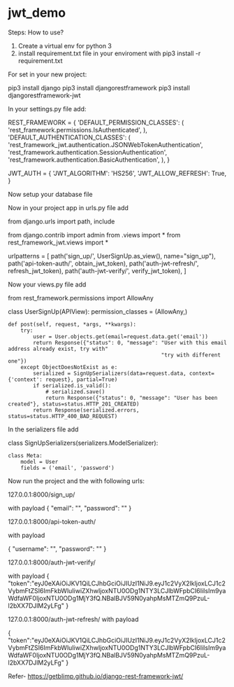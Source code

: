 # jwt_demo

Steps: How to use?

1. Create a virtual env for python 3
2. install requirement.txt file in your enviroment with pip3 install -r requirement.txt

For set in your new project:

pip3 install django
pip3 install djangorestframework
pip3 install djangorestframework-jwt

In your settings.py file add:

REST_FRAMEWORK = {
    'DEFAULT_PERMISSION_CLASSES': (
        'rest_framework.permissions.IsAuthenticated',
    ),
    'DEFAULT_AUTHENTICATION_CLASSES': (
        'rest_framework_jwt.authentication.JSONWebTokenAuthentication',
        'rest_framework.authentication.SessionAuthentication',
        'rest_framework.authentication.BasicAuthentication',
    ),
}

JWT_AUTH = {
    'JWT_ALGORITHM': 'HS256',
    'JWT_ALLOW_REFRESH': True,
}

Now setup your database file

Now in your project app in urls.py file add

from django.urls import path, include

from django.contrib import admin
from .views import *
from rest_framework_jwt.views import *


urlpatterns = [
    path('sign_up/', UserSignUp.as_view(), name="sign_up"),
    path('api-token-auth/', obtain_jwt_token),
    path('auth-jwt-refresh/', refresh_jwt_token),
    path('auth-jwt-verify/', verify_jwt_token),
]


Now your views.py file add

from rest_framework.permissions import AllowAny


class UserSignUp(APIView):
    permission_classes = (AllowAny,)

    def post(self, request, *args, **kwargs):
        try:
            user = User.objects.get(email=request.data.get('email'))
            return Response({"status": 0, "message": "User with this email address already exist, try with"
                                                     "try with different one"})
        except ObjectDoesNotExist as e:
            serialized = SignUpSerializers(data=request.data, context={'context': request}, partial=True)
            if serialized.is_valid():
                # serialized.save()
                return Response({"status": 0, "message": "User has been created"}, status=status.HTTP_201_CREATED)
            return Response(serialized.errors, status=status.HTTP_400_BAD_REQUEST)

In the serializers file add 

class SignUpSerializers(serializers.ModelSerializer):

    class Meta:
        model = User
        fields = ('email', 'password')


Now run the project and the with following urls:

127.0.0.1:8000/sign_up/

with payload
{
	"email": "",
	"password": ""
}

127.0.0.1:8000/api-token-auth/

with payload

{
	"username": "",
	"password": ""
}


127.0.0.1:8000/auth-jwt-verify/

with payload
{
	"token":"eyJ0eXAiOiJKV1QiLCJhbGciOiJIUzI1NiJ9.eyJ1c2VyX2lkIjoxLCJ1c2VybmFtZSI6ImFkbWluIiwiZXhwIjoxNTU0ODg1NTY3LCJlbWFpbCI6IiIsIm9yaWdfaWF0IjoxNTU0ODg1MjY3fQ.NBalBJV59N0yahpMsMTZmQ9PzuL-l2bXX7DJlM2yLFg"
}


127.0.0.1:8000/auth-jwt-refresh/
with payload

{
	"token":"eyJ0eXAiOiJKV1QiLCJhbGciOiJIUzI1NiJ9.eyJ1c2VyX2lkIjoxLCJ1c2VybmFtZSI6ImFkbWluIiwiZXhwIjoxNTU0ODg1NTY3LCJlbWFpbCI6IiIsIm9yaWdfaWF0IjoxNTU0ODg1MjY3fQ.NBalBJV59N0yahpMsMTZmQ9PzuL-l2bXX7DJlM2yLFg"
}


Refer- https://getblimp.github.io/django-rest-framework-jwt/





